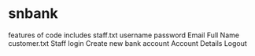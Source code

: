# snbank
features of code includes
staff.txt
username
password
Email
Full Name
customer.txt
Staff login
Create new bank account
Account Details
Logout
